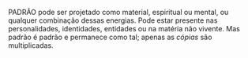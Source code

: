 PADRÃO pode ser projetado como material, espiritual ou mental, ou qualquer combinação dessas energias. Pode estar presente nas personalidades, identidades, entidades ou na matéria não vivente. Mas padrão é padrão e permanece como tal; apenas as *cópias* são multiplicadas.